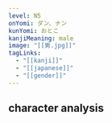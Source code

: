 ```yaml
---
level: N5
onYomi: ダン、ナン
kunYomi: おとこ
kanjiMeaning: male
image: "[[男.jpg]]"
tagLinks:
  - "[[kanji]]"
  - "[[japanese]]"
  - "[[gender]]"
---
```

## character analysis